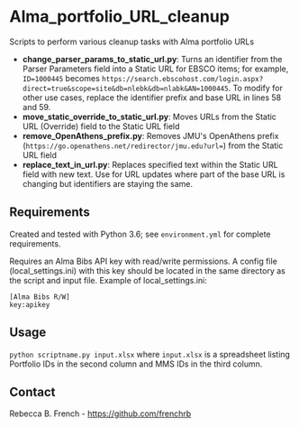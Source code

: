 # Alma_portfolio_URL_cleanup

Scripts to perform various cleanup tasks with Alma portfolio URLs
- **change_parser_params_to_static_url.py**: Turns an identifier from the Parser Parameters field into a Static URL for EBSCO items; for example, ```ID=1000445``` becomes ```https://search.ebscohost.com/login.aspx?direct=true&scope=site&db=nlebk&db=nlabk&AN=1000445```. To modify for other use cases, replace the identifier prefix and base URL in lines 58 and 59.
- **move_static_override_to_static_url.py**: Moves URLs from the Static URL (Override) field to the Static URL field
- **remove_OpenAthens_prefix.py**: Removes JMU's OpenAthens prefix (```https://go.openathens.net/redirector/jmu.edu?url=```) from the Static URL field
- **replace_text_in_url.py**: Replaces specified text within the Static URL field with new text. Use for URL updates where part of the base URL is changing but identifiers are staying the same.


## Requirements
Created and tested with Python 3.6; see ```environment.yml``` for complete requirements.

Requires an Alma Bibs API key with read/write permissions. A config file (local_settings.ini) with this key should be located in the same directory as the script and input file. Example of local_settings.ini:

```
[Alma Bibs R/W]
key:apikey
```


## Usage
```python scriptname.py input.xlsx```
where ```input.xlsx``` is a spreadsheet listing Portfolio IDs in the second column and MMS IDs in the third column.


## Contact
Rebecca B. French - <https://github.com/frenchrb>
